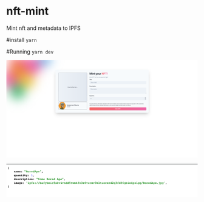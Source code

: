# nft-mint
Mint nft and metadata to IPFS

#install
`yarn`

#Running
`yarn dev`


![NFT-Minter](src/assets/NFTminter.png)

![response](src/assets/ipfs.png)
